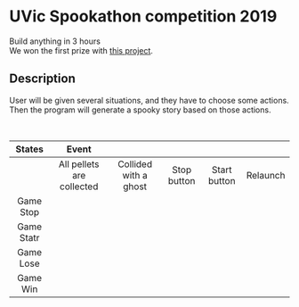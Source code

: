 # UVic Spookathon competition 2019
Build anything in 3 hours <br/>
We won the first prize with [this project](https://spookystory.herokuapp.com/).
<br/>
## Description
User will be given several situations, and they have to choose some actions.
<br/>
Then the program will generate a spooky story based on those actions.

<br/>

| States | Event |||||
| :---: | :---: | :---: | :---: | :---: | :---:
| | All pellets are collected | Collided with a ghost | Stop button | Start button | Relaunch |
| Game Stop | | | | | |      
| Game Statr | | | | | |
| Game Lose | | | | | |
| Game Win | | | | | |
